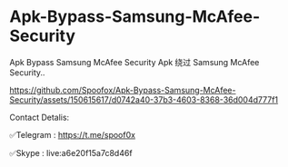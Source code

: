 # Apk-Bypass-Samsung-McAfee-Security
Apk Bypass Samsung McAfee Security
Apk 绕过 Samsung McAfee Security..


https://github.com/Spoofox/Apk-Bypass-Samsung-McAfee-Security/assets/150615617/d0742a40-37b3-4603-8368-36d004d777f1







Contact Detalis:

✅Telegram : https://t.me/spoof0x

✅Skype : live:a6e20f15a7c8d46f


